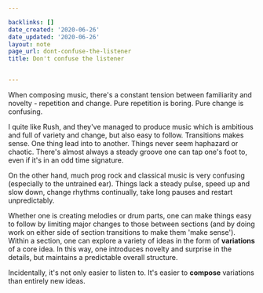 ```yaml
---

backlinks: []
date_created: '2020-06-26'
date_updated: '2020-06-26'
layout: note
page_url: dont-confuse-the-listener
title: Don't confuse the listener


---
```




When composing music, there's a constant tension between familiarity and novelty - repetition and change. Pure repetition is boring. Pure change is confusing.

I quite like Rush, and they've managed to produce music which is ambitious and full of variety and change, but also easy to follow. Transitions makes sense. One thing lead into to another. Things never seem haphazard or chaotic. There's almost always a steady groove one can tap one's foot to, even if it's in an odd time signature.

On the other hand, much prog rock and classical music is very confusing (especially to the untrained ear). Things lack a steady pulse, speed up and slow down, change rhythms continually, take long pauses and restart unpredictably.

Whether one is creating melodies or drum parts, one can make things easy to follow by limiting major changes to those between sections (and by doing work on either side of section transitions to make them 'make sense'). Within a section, one can explore a variety of ideas in the form of __variations__ of a core idea. In this way, one introduces novelty and surprise in the details, but maintains a predictable overall structure.

Incidentally, it's not only easier to listen to. It's easier to __compose__ variations than entirely new ideas.



